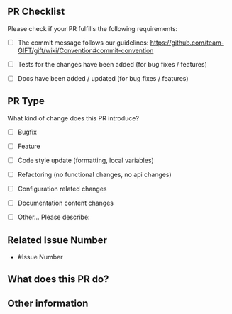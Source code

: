## PR Checklist
Please check if your PR fulfills the following requirements:

- [ ] The commit message follows our guidelines: https://github.com/team-GIFT/gift/wiki/Convention#commit-convention
- [ ] Tests for the changes have been added (for bug fixes / features)
- [ ] Docs have been added / updated (for bug fixes / features)


## PR Type
What kind of change does this PR introduce?

<!-- Please check the one that applies to this PR using "x". -->

- [ ] Bugfix
- [ ] Feature
- [ ] Code style update (formatting, local variables)
- [ ] Refactoring (no functional changes, no api changes)
- [ ] Configuration related changes
- [ ] Documentation content changes
- [ ] Other... Please describe:


## Related Issue Number
<!-- Please describe the current behavior that you are modifying, or link to a relevant issue. -->

- #Issue Number

## What does this PR do?


## Other information

